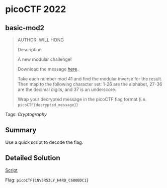 # picoCTF 2022
## basic-mod2

> AUTHOR: WILL HONG
>
> Description
>
> A new modular challenge!
>
> Download the message [here](https://github.com/03npan/ctf-write-ups/blob/main/picoctf_2022/cryptography/basic_mod2/message.txt).
>
> Take each number mod 41 and find the modular inverse for the result. Then map to the following character set: 1-26 are the alphabet, 27-36 are the decimal digits, and 37 is an underscore.
>
> Wrap your decrypted message in the picoCTF flag format (i.e. `picoCTF{decrypted_message}`)

Tags: *Cryptography*

## Summary

Use a quick script to decode the flag.

## Detailed Solution

[Script](https://github.com/03npan/ctf-write-ups/blob/main/picoctf_2022/cryptography/basic_mod2/mod.py)

Flag: `picoCTF{1NV3R53LY_H4RD_C680BDC1}`